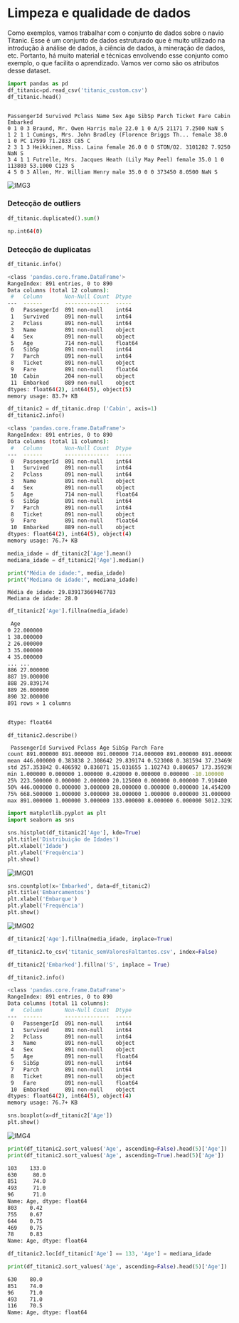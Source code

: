 # Limpeza e qualidade de dados

Como exemplos, vamos trabalhar com o conjunto de dados sobre o navio Titanic. Esse é um conjunto de dados estruturado que é muito utilizado na introdução à análise de dados, à ciência de dados, à mineração de dados, etc. Portanto, há muito material e técnicas envolvendo esse conjunto como exemplo, o que facilita o aprendizado. Vamos ver como são os atributos desse dataset.

```python
import pandas as pd
df_titanic=pd.read_csv('titanic_custom.csv')
df_titanic.head()
```

```output

PassengerId Survived Pclass Name Sex Age SibSp Parch Ticket Fare Cabin Embarked
0 1 0 3 Braund, Mr. Owen Harris male 22.0 1 0 A/5 21171 7.2500 NaN S
1 2 1 1 Cumings, Mrs. John Bradley (Florence Briggs Th... female 38.0 1 0 PC 17599 71.2833 C85 C
2 3 1 3 Heikkinen, Miss. Laina female 26.0 0 0 STON/O2. 3101282 7.9250 NaN S
3 4 1 1 Futrelle, Mrs. Jacques Heath (Lily May Peel) female 35.0 1 0 113803 53.1000 C123 S
4 5 0 3 Allen, Mr. William Henry male 35.0 0 0 373450 8.0500 NaN S
```

![IMG3](./assets/20032025_3.png)

### Detecção de outliers

```python
df_titanic.duplicated().sum()
```

```sh
np.int64(0)
```

### Detecção de duplicatas

```python
df_titanic.info()
```

```sh
<class 'pandas.core.frame.DataFrame'>
RangeIndex: 891 entries, 0 to 890
Data columns (total 12 columns):
 #   Column       Non-Null Count  Dtype  
---  ------       --------------  -----  
 0   PassengerId  891 non-null    int64  
 1   Survived     891 non-null    int64  
 2   Pclass       891 non-null    int64  
 3   Name         891 non-null    object 
 4   Sex          891 non-null    object 
 5   Age          714 non-null    float64
 6   SibSp        891 non-null    int64  
 7   Parch        891 non-null    int64  
 8   Ticket       891 non-null    object 
 9   Fare         891 non-null    float64
 10  Cabin        204 non-null    object 
 11  Embarked     889 non-null    object 
dtypes: float64(2), int64(5), object(5)
memory usage: 83.7+ KB
```

```python
df_titanic2 = df_titanic.drop ('Cabin', axis=1)
df_titanic2.info()
```

```sh
<class 'pandas.core.frame.DataFrame'>
RangeIndex: 891 entries, 0 to 890
Data columns (total 11 columns):
 #   Column       Non-Null Count  Dtype  
---  ------       --------------  -----  
 0   PassengerId  891 non-null    int64  
 1   Survived     891 non-null    int64  
 2   Pclass       891 non-null    int64  
 3   Name         891 non-null    object 
 4   Sex          891 non-null    object 
 5   Age          714 non-null    float64
 6   SibSp        891 non-null    int64  
 7   Parch        891 non-null    int64  
 8   Ticket       891 non-null    object 
 9   Fare         891 non-null    float64
 10  Embarked     889 non-null    object 
dtypes: float64(2), int64(5), object(4)
memory usage: 76.7+ KB
```

```python
media_idade = df_titanic2['Age'].mean()
mediana_idade = df_titanic2['Age'].median()

print("Média de idade:", media_idade)
print("Mediana de idade:", mediana_idade)

```

```output
Média de idade: 29.839173669467783
Mediana de idade: 28.0
```

```python
df_titanic2['Age'].fillna(media_idade)
```

```sh
 Age
0 22.000000
1 38.000000
2 26.000000
3 35.000000
4 35.000000
... ...
886 27.000000
887 19.000000
888 29.839174
889 26.000000
890 32.000000
891 rows × 1 columns


dtype: float64
```

```pyton
df_titanic2.describe()
```

```sh
 PassengerId Survived Pclass Age SibSp Parch Fare
count 891.000000 891.000000 891.000000 714.000000 891.000000 891.000000 891.000000
mean 446.000000 0.383838 2.308642 29.839174 0.523008 0.381594 37.234698
std 257.353842 0.486592 0.836071 15.031655 1.102743 0.806057 173.359298
min 1.000000 0.000000 1.000000 0.420000 0.000000 0.000000 -10.100000
25% 223.500000 0.000000 2.000000 20.125000 0.000000 0.000000 7.910400
50% 446.000000 0.000000 3.000000 28.000000 0.000000 0.000000 14.454200
75% 668.500000 1.000000 3.000000 38.000000 1.000000 0.000000 31.000000
max 891.000000 1.000000 3.000000 133.000000 8.000000 6.000000 5012.329200

```

```python
import matplotlib.pyplot as plt
import seaborn as sns

sns.histplot(df_titanic2['Age'], kde=True)
plt.title('Distribuição de Idades')
plt.xlabel('Idade')
plt.ylabel('Frequência')
plt.show()
```

![IMG01](./assets/20032025_1.png)

```python
sns.countplot(x='Embarked', data=df_titanic2)
plt.title('Embarcamentos')
plt.xlabel('Embarque')
plt.ylabel('Frequência')
plt.show()
```

![IMG02](./assets/20032025_2.png)

```python
df_titanic2['Age'].fillna(media_idade, inplace=True)

df_titanic2.to_csv('titanic_semValoresFaltantes.csv', index=False)

df_titanic2['Embarked'].fillna('S', inplace = True)

df_titanic2.info()
```

```sh
<class 'pandas.core.frame.DataFrame'>
RangeIndex: 891 entries, 0 to 890
Data columns (total 11 columns):
 #   Column       Non-Null Count  Dtype  
---  ------       --------------  -----  
 0   PassengerId  891 non-null    int64  
 1   Survived     891 non-null    int64  
 2   Pclass       891 non-null    int64  
 3   Name         891 non-null    object 
 4   Sex          891 non-null    object 
 5   Age          891 non-null    float64
 6   SibSp        891 non-null    int64  
 7   Parch        891 non-null    int64  
 8   Ticket       891 non-null    object 
 9   Fare         891 non-null    float64
 10  Embarked     891 non-null    object 
dtypes: float64(2), int64(5), object(4)
memory usage: 76.7+ KB
```

```python
sns.boxplot(x=df_titanic2['Age'])
plt.show()
```

![IMG4](./assets/20032025_4.png)

```python
print(df_titanic2.sort_values('Age', ascending=False).head(5)['Age'])
print(df_titanic2.sort_values('Age', ascending=True).head(5)['Age'])
```

```sh
103    133.0
630     80.0
851     74.0
493     71.0
96      71.0
Name: Age, dtype: float64
803    0.42
755    0.67
644    0.75
469    0.75
78     0.83
Name: Age, dtype: float64
```

```python
df_titanic2.loc[df_titanic['Age'] == 133, 'Age'] = mediana_idade

print(df_titanic2.sort_values('Age', ascending=False).head(5)['Age'])
```

```sh
630    80.0
851    74.0
96     71.0
493    71.0
116    70.5
Name: Age, dtype: float64
```
